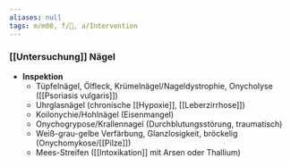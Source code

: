 ```yaml
---
aliases: null
tags: m/m00, f/🧴, a/Intervention
---
```

### [[Untersuchung]] Nägel
- **Inspektion**
	- Tüpfelnägel, Ölfleck, Krümelnägel/Nageldystrophie, Onycholyse ([[Psoriasis vulgaris]])
	- Uhrglasnägel (chronische [[Hypoxie]], [[Leberzirrhose]])
	- Koilonychie/Hohlnägel (Eisenmangel)
	- Onychogrypose/Krallennagel (Durchblutungsstörung, traumatisch)
	- Weiß-grau-gelbe Verfärbung, Glanzlosigkeit, bröckelig (Onychomykose/[[Pilze]])
	- Mees-Streifen ([[Intoxikation]] mit Arsen oder Thallium)